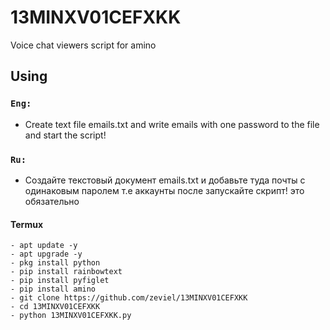 # 13MINXV01CEFXKK
Voice chat viewers script for amino

## Using

### `Eng:`
- Create text file emails.txt and write emails with one password to the file and start the script!

### `Ru:`
- Создайте текстовый документ emails.txt и добавьте туда почты с одинаковым паролем т.е аккаунты после запускайте скрипт! это обязательно

#### Termux
```shell
- apt update -y
- apt upgrade -y
- pkg install python
- pip install rainbowtext
- pip install pyfiglet
- pip install amino
- git clone https://github.com/zeviel/13MINXV01CEFXKK
- cd 13MINXV01CEFXKK
- python 13MINXV01CEFXKK.py
```
